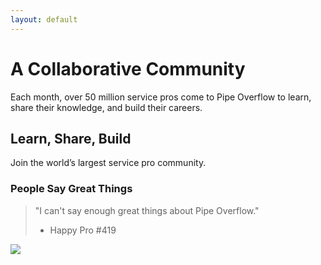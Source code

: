 ```yaml
---
layout: default
---
```

# [](#header-1)A Collaborative Community

Each month, over 50 million service pros come to Pipe Overflow to learn, share their knowledge, and build their careers.

## [](#header-2)Learn, Share, Build

Join the world’s largest service pro community.


### [](#header-3)People Say Great Things

> "I can't say enough great things about Pipe Overflow."
>
> - Happy Pro #419

![](http://www.plumberrockville.net/wp-content/uploads/2016/02/plumber-rockville.jpg)

